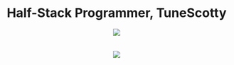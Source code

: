 <h1 align="center" font-size: xx-large;">
    Half-Stack Programmer, TuneScotty
  </h1>
<div align="center">
  <a href="https://skillicons.dev">
    <img src="https://skillicons.dev/icons?i=robloxstudio,atom,vscode">
    </br></br></br>
    <img src="https://skillicons.dev/icons?i=mysql,js,html,css,lua,cs,php,py,perl&perline=3"/>
  </a>
</div>
